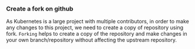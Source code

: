 ### Create a fork on github

As Kubernetes is a large project with multiple contributors, in order to make any changes to this project, we need to create a copy of repository using fork. `Forking` helps to create a copy of the repository and make changes in your own branch/repository without affecting the upstream repository.